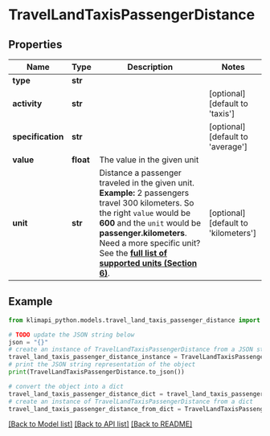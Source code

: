 # TravelLandTaxisPassengerDistance


## Properties

Name | Type | Description | Notes
------------ | ------------- | ------------- | -------------
**type** | **str** |  | 
**activity** | **str** |  | [optional] [default to 'taxis']
**specification** | **str** |  | [optional] [default to 'average']
**value** | **float** | The value in the given unit | 
**unit** | **str** | Distance a passenger traveled in the given unit.    **Example:** 2 passengers travel 300 kilometers. So the right `value` would be **600** and the `unit` would be **passenger.kilometers**.    Need a more specific unit? See the **[full list of supported units (Section 6)](https://convert.js.org/types/_unitsbymeasureraw)**. | [optional] [default to 'kilometers']

## Example

```python
from klimapi_python.models.travel_land_taxis_passenger_distance import TravelLandTaxisPassengerDistance

# TODO update the JSON string below
json = "{}"
# create an instance of TravelLandTaxisPassengerDistance from a JSON string
travel_land_taxis_passenger_distance_instance = TravelLandTaxisPassengerDistance.from_json(json)
# print the JSON string representation of the object
print(TravelLandTaxisPassengerDistance.to_json())

# convert the object into a dict
travel_land_taxis_passenger_distance_dict = travel_land_taxis_passenger_distance_instance.to_dict()
# create an instance of TravelLandTaxisPassengerDistance from a dict
travel_land_taxis_passenger_distance_from_dict = TravelLandTaxisPassengerDistance.from_dict(travel_land_taxis_passenger_distance_dict)
```
[[Back to Model list]](../README.md#documentation-for-models) [[Back to API list]](../README.md#documentation-for-api-endpoints) [[Back to README]](../README.md)


